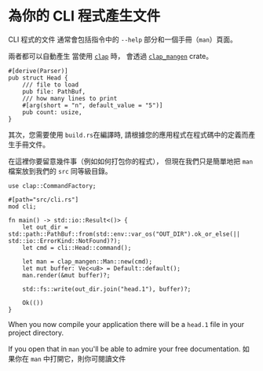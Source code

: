 # 為你的 CLI 程式產生文件 

CLI 程式的文件 通常會包括指令中的 `--help` 部分和一個手冊（`man`）頁面。

兩者都可以自動產生
當使用 [`clap`](https://crates.io/crates/clap) 時，
會透過 [`clap_mangen`](https://crates.io/crates/clap_mangen) crate。

```rust,ignore
#[derive(Parser)]
pub struct Head {
    /// file to load
    pub file: PathBuf,
    /// how many lines to print
    #[arg(short = "n", default_value = "5")]
    pub count: usize,
}
```

其次，您需要使用 `build.rs`在編譯時,
請根據您的應用程式在程式碼中的定義而產生手冊文件。

在這裡你要留意幾件事（例如如何打包你的程式）， 
但現在我們只是簡單地把 `man` 檔案放到我們的 `src` 同等級目錄。

```rust,ignore
use clap::CommandFactory;

#[path="src/cli.rs"]
mod cli;

fn main() -> std::io::Result<()> {
    let out_dir = std::path::PathBuf::from(std::env::var_os("OUT_DIR").ok_or_else(|| std::io::ErrorKind::NotFound)?);
    let cmd = cli::Head::command();

    let man = clap_mangen::Man::new(cmd);
    let mut buffer: Vec<u8> = Default::default();
    man.render(&mut buffer)?;

    std::fs::write(out_dir.join("head.1"), buffer)?;

    Ok(())
}
```

When you now compile your application
there will be a `head.1` file
in your project directory.

If you open that in `man`
you'll be able to admire your free documentation.
如果你在 `man` 中打開它，則你可閱讀文件
